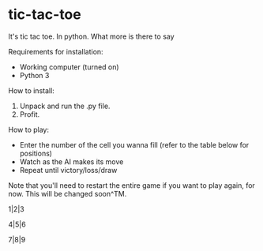 # tic-tac-toe
It's tic tac toe. In python. What more is there to say

Requirements for installation:
  - Working computer (turned on)
  - Python 3
 
How to install:
  1. Unpack and run the .py file.
  2. Profit.

How to play:
  - Enter the number of the cell you wanna fill (refer to the table below for positions)
  - Watch as the AI makes its move
  - Repeat until victory/loss/draw
  
Note that you'll need to restart the entire game if you want to play again, for now. This will be changed soon^TM.


1|2|3

4|5|6

7|8|9
